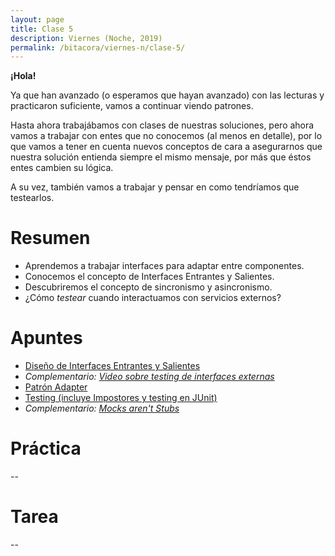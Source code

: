 ```yaml
---
layout: page
title: Clase 5
description: Viernes (Noche, 2019)
permalink: /bitacora/viernes-n/clase-5/
---
```

**¡Hola!**

Ya que han avanzado (o esperamos que hayan avanzado) con las lecturas y practicaron suficiente, vamos a continuar viendo patrones. 

Hasta ahora trabajábamos con clases de nuestras soluciones, pero ahora vamos a trabajar con entes que no conocemos (al menos en detalle), por lo que vamos a tener en cuenta nuevos conceptos de cara a asegurarnos que nuestra solución entienda siempre el mismo mensaje, por más que éstos entes cambien su lógica.

A su vez, también vamos a trabajar y pensar en como tendríamos que testearlos.

# Resumen
- Aprendemos a trabajar interfaces para adaptar entre componentes.
- Conocemos el concepto de Interfaces Entrantes y Salientes.
- Descubriremos el concepto de sincronismo y asincronismo.
- ¿Cómo _testear_ cuando interactuamos con servicios externos?

# Apuntes
- [Diseño de Interfaces Entrantes y Salientes](https://docs.google.com/document/d/1LurA-bCEHhCsIPFiFg1rqfIdfe5SdS4wBePfG45nDqg/edit#)
- _Complementario: [Video sobre testing de interfaces externas](https://www.youtube.com/watch?v=-p7_NUDLRB0&index=1&list=PLTpxfh7PF3OpJSMNNPaYxLJii3Xm7PPA_)_
- [Patrón Adapter](https://github.com/dieforfree/edsebooks/blob/master/ebooks/Design%20Patterns%2C%20Elements%20of%20Reusable%20Object-Oriented%20Software.pdf)
- [Testing (incluye Impostores y testing en JUnit)]({{site.baseurl}}/apuntes/validacion)
- _Complementario: [Mocks aren't Stubs](https://martinfowler.com/articles/mocksArentStubs.html)_

# Práctica
--

# Tarea
--
